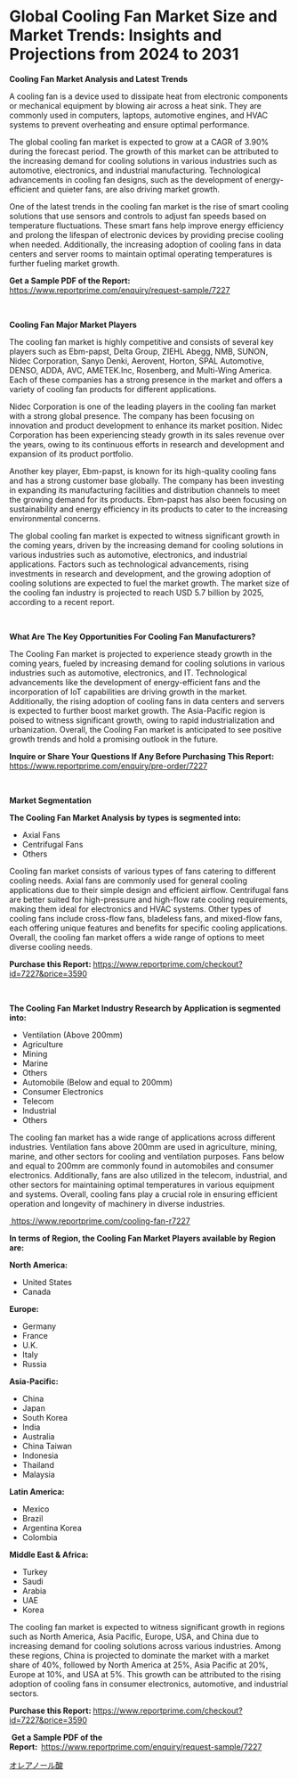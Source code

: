 <p><h1>Global Cooling Fan Market Size and Market Trends: Insights and Projections from 2024 to 2031</h1></p><p><strong>Cooling Fan Market Analysis and Latest Trends</strong></p>
<p><p>A cooling fan is a device used to dissipate heat from electronic components or mechanical equipment by blowing air across a heat sink. They are commonly used in computers, laptops, automotive engines, and HVAC systems to prevent overheating and ensure optimal performance.</p><p>The global cooling fan market is expected to grow at a CAGR of 3.90% during the forecast period. The growth of this market can be attributed to the increasing demand for cooling solutions in various industries such as automotive, electronics, and industrial manufacturing. Technological advancements in cooling fan designs, such as the development of energy-efficient and quieter fans, are also driving market growth.</p><p>One of the latest trends in the cooling fan market is the rise of smart cooling solutions that use sensors and controls to adjust fan speeds based on temperature fluctuations. These smart fans help improve energy efficiency and prolong the lifespan of electronic devices by providing precise cooling when needed. Additionally, the increasing adoption of cooling fans in data centers and server rooms to maintain optimal operating temperatures is further fueling market growth.</p></p>
<p><strong>Get a Sample PDF of the Report:&nbsp;</strong> <a href="https://www.reportprime.com/enquiry/request-sample/7227">https://www.reportprime.com/enquiry/request-sample/7227</a></p>
<p>&nbsp;</p>
<p><strong>Cooling Fan Major Market Players</strong></p>
<p><p>The cooling fan market is highly competitive and consists of several key players such as Ebm-papst, Delta Group, ZIEHL Abegg, NMB, SUNON, Nidec Corporation, Sanyo Denki, Aerovent, Horton, SPAL Automotive, DENSO, ADDA, AVC, AMETEK.Inc, Rosenberg, and Multi-Wing America. Each of these companies has a strong presence in the market and offers a variety of cooling fan products for different applications.</p><p>Nidec Corporation is one of the leading players in the cooling fan market with a strong global presence. The company has been focusing on innovation and product development to enhance its market position. Nidec Corporation has been experiencing steady growth in its sales revenue over the years, owing to its continuous efforts in research and development and expansion of its product portfolio.</p><p>Another key player, Ebm-papst, is known for its high-quality cooling fans and has a strong customer base globally. The company has been investing in expanding its manufacturing facilities and distribution channels to meet the growing demand for its products. Ebm-papst has also been focusing on sustainability and energy efficiency in its products to cater to the increasing environmental concerns.</p><p>The global cooling fan market is expected to witness significant growth in the coming years, driven by the increasing demand for cooling solutions in various industries such as automotive, electronics, and industrial applications. Factors such as technological advancements, rising investments in research and development, and the growing adoption of cooling solutions are expected to fuel the market growth. The market size of the cooling fan industry is projected to reach USD 5.7 billion by 2025, according to a recent report.</p></p>
<p>&nbsp;</p>
<p><strong>What Are The Key Opportunities For Cooling Fan Manufacturers?</strong></p>
<p><p>The Cooling Fan market is projected to experience steady growth in the coming years, fueled by increasing demand for cooling solutions in various industries such as automotive, electronics, and IT. Technological advancements like the development of energy-efficient fans and the incorporation of IoT capabilities are driving growth in the market. Additionally, the rising adoption of cooling fans in data centers and servers is expected to further boost market growth. The Asia-Pacific region is poised to witness significant growth, owing to rapid industrialization and urbanization. Overall, the Cooling Fan market is anticipated to see positive growth trends and hold a promising outlook in the future.</p></p>
<p><strong>Inquire or Share Your Questions If Any Before Purchasing This Report:</strong> <a href="https://www.reportprime.com/enquiry/pre-order/7227">https://www.reportprime.com/enquiry/pre-order/7227</a></p>
<p>&nbsp;</p>
<p><strong>Market Segmentation</strong></p>
<p><strong>The Cooling Fan Market Analysis by types is segmented into:</strong></p>
<p><ul><li>Axial Fans</li><li>Centrifugal Fans</li><li>Others</li></ul></p>
<p><p>Cooling fan market consists of various types of fans catering to different cooling needs. Axial fans are commonly used for general cooling applications due to their simple design and efficient airflow. Centrifugal fans are better suited for high-pressure and high-flow rate cooling requirements, making them ideal for electronics and HVAC systems. Other types of cooling fans include cross-flow fans, bladeless fans, and mixed-flow fans, each offering unique features and benefits for specific cooling applications. Overall, the cooling fan market offers a wide range of options to meet diverse cooling needs.</p></p>
<p><strong>Purchase this Report:&nbsp;</strong><a href="https://www.reportprime.com/checkout?id=7227&price=3590">https://www.reportprime.com/checkout?id=7227&price=3590</a></p>
<p>&nbsp;</p>
<p><strong>The Cooling Fan Market Industry Research by Application is segmented into:</strong></p>
<p><ul><li>Ventilation (Above 200mm)</li><li>Agriculture</li><li>Mining</li><li>Marine</li><li>Others</li><li>Automobile (Below and equal to 200mm)</li><li>Consumer Electronics</li><li>Telecom</li><li>Industrial</li><li>Others</li></ul></p>
<p><p>The cooling fan market has a wide range of applications across different industries. Ventilation fans above 200mm are used in agriculture, mining, marine, and other sectors for cooling and ventilation purposes. Fans below and equal to 200mm are commonly found in automobiles and consumer electronics. Additionally, fans are also utilized in the telecom, industrial, and other sectors for maintaining optimal temperatures in various equipment and systems. Overall, cooling fans play a crucial role in ensuring efficient operation and longevity of machinery in diverse industries.</p></p>
<p><a href="https://www.reportprime.com/cooling-fan-r7227">&nbsp;https://www.reportprime.com/cooling-fan-r7227</a></p>
<p><strong>In terms of Region, the Cooling Fan Market Players available by Region are:</strong></p>
<p>
    <p> <strong> North America: </strong>
        <ul>
            <li>United States</li>
            <li>Canada</li>
        </ul>
        </p> 
    <p> <strong> Europe: </strong>
        <ul>
            <li>Germany</li>
            <li>France</li>
            <li>U.K.</li>
            <li>Italy</li>
            <li>Russia</li>
        </ul>
        </p> 
    <p> <strong> Asia-Pacific: </strong>
        <ul>
            <li>China</li>
            <li>Japan</li>
            <li>South Korea</li>
            <li>India</li>
            <li>Australia</li>
            <li>China Taiwan</li>
            <li>Indonesia</li>
            <li>Thailand</li>
            <li>Malaysia</li>
        </ul>
        </p> 
    <p> <strong> Latin America: </strong>
        <ul>
            <li>Mexico</li>
            <li>Brazil</li>
            <li>Argentina Korea</li>
            <li>Colombia</li>
        </ul>
        </p> 
    <p> <strong> Middle East & Africa: </strong>
        <ul>
            <li>Turkey</li>
            <li>Saudi</li>
            <li>Arabia</li>
            <li>UAE</li>
            <li>Korea</li>
        </ul>
    </p>
    </p>
<p><p>The cooling fan market is expected to witness significant growth in regions such as North America, Asia Pacific, Europe, USA, and China due to increasing demand for cooling solutions across various industries. Among these regions, China is projected to dominate the market with a market share of 40%, followed by North America at 25%, Asia Pacific at 20%, Europe at 10%, and USA at 5%. This growth can be attributed to the rising adoption of cooling fans in consumer electronics, automotive, and industrial sectors.</p></p>
<p><strong>Purchase this Report: </strong><a href="https://www.reportprime.com/checkout?id=7227&price=3590">https://www.reportprime.com/checkout?id=7227&price=3590</a></p>
<p>&nbsp;<strong>Get a Sample PDF of the Report:&nbsp;&nbsp;</strong><a href="https://www.reportprime.com/enquiry/request-sample/7227">https://www.reportprime.com/enquiry/request-sample/7227</a></p>
<p><strong></strong></p>
<p><p><a href="https://github.com/ppmazlotr77499/Market-Research-Report-List-1/blob/main/576906423181.md">オレアノール酸</a></p></p>